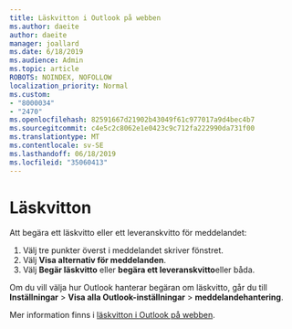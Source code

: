 ```yaml
---
title: Läskvitton i Outlook på webben
ms.author: daeite
author: daeite
manager: joallard
ms.date: 6/18/2019
ms.audience: Admin
ms.topic: article
ROBOTS: NOINDEX, NOFOLLOW
localization_priority: Normal
ms.custom:
- "8000034"
- "2470"
ms.openlocfilehash: 82591667d21902b43049f61c977017a9d4bec4b7
ms.sourcegitcommit: c4e5c2c8062e1e0423c9c712fa222990da731f00
ms.translationtype: MT
ms.contentlocale: sv-SE
ms.lasthandoff: 06/18/2019
ms.locfileid: "35060413"
---
```

# <a name="read-receipts"></a>Läskvitton

Att begära ett läskvitto eller ett leveranskvitto för meddelandet:

1. Välj tre punkter överst i meddelandet skriver fönstret.
1. Välj **Visa alternativ för meddelanden**.
1. Välj **Begär läskvitto** eller **begära ett leveranskvitto**eller båda.

Om du vill välja hur Outlook hanterar begäran om läskvitto, går du till **Inställningar** > **Visa alla Outlook-inställningar** > **meddelandehantering**.

Mer information finns i [läskvitton i Outlook på webben](https://support.office.com/article/e09af74d-3519-45fc-a680-37a538a92157).